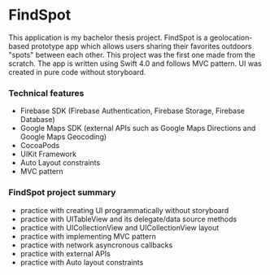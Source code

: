# FindSpot 
This application is my bachelor thesis project. FindSpot is a geolocation-based prototype app which allows users sharing their favorites outdoors "spots" between each other. This project was the first one made from the scratch. The app is written using Swift 4.0 and follows MVC pattern. UI was created in pure code without storyboard.
### Technical features 
* Firebase SDK (Firebase Authentication, Firebase Storage, Firebase Database)
* Google Maps SDK (external APIs such as Google Maps Directions and Google Maps Geocoding)
* CocoaPods
* UIKit Framework
* Auto Layout constraints
* MVC pattern  
### FindSpot project summary
* practice with creating UI programmatically without storyboard
* practice with UITableView and its delegate/data source methods
* practice with UICollectionView and UICollectionView layout
* practice with implementing MVC pattern 
* practice with network asyncronous callbacks
* practice with external APIs
* practice with Auto layout constraints

